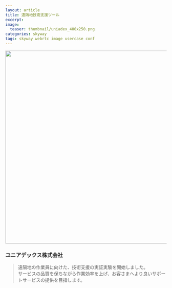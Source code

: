 ```yaml
---
layout: article
title: 遠隔地技術支援ツール
excerpt: 
image:
  teaser: thumbnail/uniadex_400x250.png
categories: skyway
tags: skyway webrtc image usercase conf
---
```


<img src="{{ site.url }}{{ site.baseurl }}/images/pages/uniadex.png" width ="600px">

### ユニアデックス株式会社

> 遠隔地の作業員に向けた、技術支援の実証実験を開始しました。  
サービスの品質を保ちながら作業効率を上げ、お客さまへより良いサポートサービスの提供を目指します。
